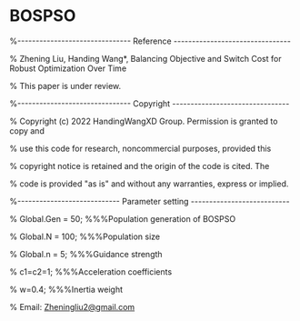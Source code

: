 # BOSPSO

%------------------------------- Reference --------------------------------

% Zhening Liu, Handing Wang*, Balancing Objective and Switch Cost for Robust Optimization Over Time

% This paper is under review.

%------------------------------- Copyright --------------------------------

% Copyright (c) 2022 HandingWangXD Group. Permission is granted to copy and

% use this code for research, noncommercial purposes, provided this

% copyright notice is retained and the origin of the code is cited. The

% code is provided "as is" and without any warranties, express or implied.

%---------------------------- Parameter setting ---------------------------

% Global.Gen   = 50;         %%%Population generation of BOSPSO

% Global.N     = 100;        %%%Population size

% Global.n     = 5;          %%%Guidance strength

% c1=c2=1;                   %%%Acceleration coefficients

% w=0.4;                     %%%Inertia weight

% Email: Zheningliu2@gmail.com
